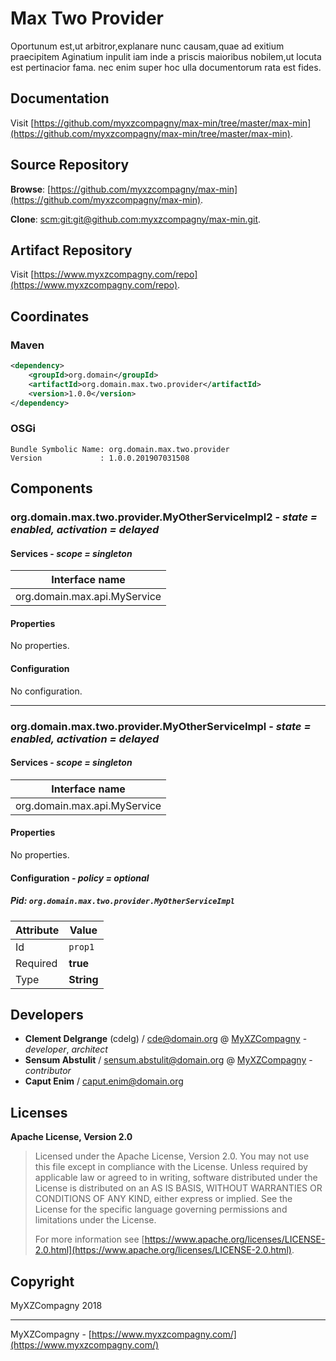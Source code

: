 # Max Two Provider

Oportunum est,ut arbitror,explanare nunc causam,quae ad exitium praecipitem Aginatium inpulit iam inde a priscis maioribus nobilem,ut locuta est pertinacior fama. nec enim super hoc ulla documentorum rata est fides.

## Documentation

Visit [https://github.com/myxzcompagny/max-min/tree/master/max-min](https://github.com/myxzcompagny/max-min/tree/master/max-min).

## Source Repository

**Browse**: [https://github.com/myxzcompagny/max-min](https://github.com/myxzcompagny/max-min).

**Clone**: [scm:git:git@github.com:myxzcompagny/max-min.git](scm:git:git@github.com:myxzcompagny/max-min.git).

## Artifact Repository

Visit [https://www.myxzcompagny.com/repo](https://www.myxzcompagny.com/repo).

## Coordinates

### Maven

```xml
<dependency>
    <groupId>org.domain</groupId>
    <artifactId>org.domain.max.two.provider</artifactId>
    <version>1.0.0</version>
</dependency>
```

### OSGi

```
Bundle Symbolic Name: org.domain.max.two.provider
Version             : 1.0.0.201907031508
```

## Components

### org.domain.max.two.provider.MyOtherServiceImpl2 - *state = enabled, activation = delayed*

#### Services - *scope = singleton*

|Interface name |
|--- |
|org.domain.max.api.MyService |

#### Properties

No properties.

#### Configuration

No configuration.

---

### org.domain.max.two.provider.MyOtherServiceImpl - *state = enabled, activation = delayed*

#### Services - *scope = singleton*

|Interface name |
|--- |
|org.domain.max.api.MyService |

#### Properties

No properties.

#### Configuration - *policy = optional*

##### Pid: `org.domain.max.two.provider.MyOtherServiceImpl`

|Attribute |Value |
|--- |--- |
|Id |`prop1` |
|Required |**true** |
|Type |**String** |

## Developers

* **Clement Delgrange** (cdelg) / [cde@domain.org](mailto:cde@domain.org) @ [MyXZCompagny](https://www.myxzcompagny.com/) - *developer*, *architect*
* **Sensum Abstulit** / [sensum.abstulit@domain.org](mailto:sensum.abstulit@domain.org) @ [MyXZCompagny](https://www.myxzcompagny.com/) - *contributor*
* **Caput Enim** / [caput.enim@domain.org](mailto:caput.enim@domain.org)

## Licenses

**Apache License, Version 2.0**
  > Licensed under the Apache License, Version 2.0. You may not use this file except in compliance with the License. Unless required by applicable law or agreed to in writing, software distributed under the License is distributed on an AS IS BASIS, WITHOUT WARRANTIES OR CONDITIONS OF ANY KIND, either express or implied. See the License for the specific language governing permissions and limitations under the License.
  >
  > For more information see [https://www.apache.org/licenses/LICENSE-2.0.html](https://www.apache.org/licenses/LICENSE-2.0.html).

## Copyright

MyXZCompagny 2018

---
MyXZCompagny - [https://www.myxzcompagny.com/](https://www.myxzcompagny.com/)